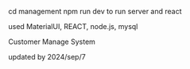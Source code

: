 cd management
npm run dev to run server and react

used MaterialUI, REACT, node.js, mysql

Customer Manage System 

updated by 2024/sep/7
